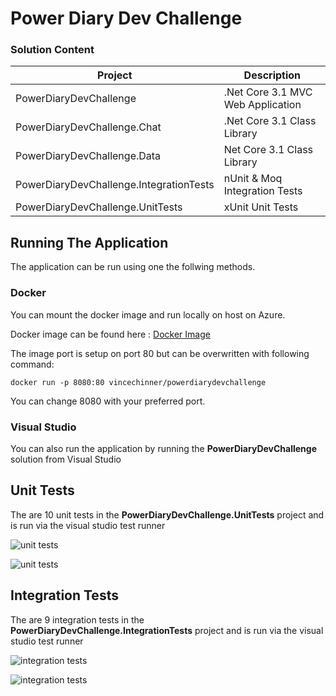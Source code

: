 # Power Diary Dev Challenge

### Solution Content
| Project | Description |
| ----------- | ----------- |
| PowerDiaryDevChallenge | .Net Core 3.1 MVC Web Application |
| PowerDiaryDevChallenge.Chat | .Net Core 3.1 Class Library | 
| PowerDiaryDevChallenge.Data              | Net Core 3.1 Class Library |
| PowerDiaryDevChallenge.IntegrationTests | nUnit & Moq Integration Tests |
| PowerDiaryDevChallenge.UnitTests  | xUnit Unit Tests |

## Running The Application
The application can be run using one the follwing methods.

### Docker
You can mount the docker image and run locally on host on Azure.

Docker image can be found here : [Docker Image](https://hub.docker.com/repository/docker/vincechinner/powerdiarydevchallenge)

The image port is setup on port 80 but can be overwritten with following command:

`docker run -p 8080:80 vincechinner/powerdiarydevchallenge`

You can change 8080 with your preferred port.

### Visual Studio
You can also run the application by running the **PowerDiaryDevChallenge** solution from Visual Studio

## Unit Tests
The are  10 unit tests in the **PowerDiaryDevChallenge.UnitTests** project and is run via the visual studio test runner

![unit tests](https://i.imgur.com/Zuy9sZz.png)

![unit tests](https://i.imgur.com/uZINB3w.png)

## Integration Tests
The are 9 integration tests in the **PowerDiaryDevChallenge.IntegrationTests** project and is run via the visual studio test runner

![integration tests](https://i.imgur.com/Mt9Xxlm.png)

![integration tests](https://i.imgur.com/ymJoCSg.png)

